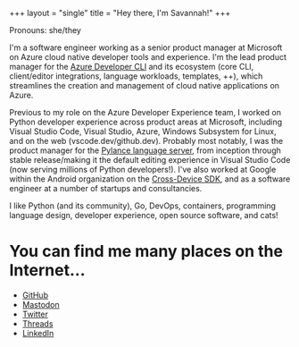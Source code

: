 +++
layout = "single"
title = "Hey there, I'm Savannah!"
+++

Pronouns: she/they

I'm a software engineer working as a senior product manager at Microsoft on Azure cloud native developer tools and experience. I'm the lead product manager for the [Azure Developer CLI](https://github.com/azure/azure-dev) and its ecosystem (core CLI, client/editor integrations, language workloads, templates, ++), which streamlines the creation and management of cloud native applications on Azure.

Previous to my role on the Azure Developer Experience team, I worked on Python developer experience across product areas at Microsoft, including Visual Studio Code, Visual Studio, Azure, Windows Subsystem for Linux, and on the web (vscode.dev/github.dev). Probably most notably, I was the product manager for the [Pylance language server](https://marketplace.visualstudio.com/items?itemName=ms-python.vscode-pylance), from inception through stable release/making it the default editing experience in Visual Studio Code (now serving millions of Python developers!). I've also worked at Google within the Android organization on the [Cross-Device SDK](https://developer.android.com/guide/topics/connectivity/cross-device-sdk/overview), and as a software engineer at a number of startups and consultancies.

I like Python (and its community), Go, DevOps, containers, programming language design, developer experience, open source software, and cats!

# You can find me many places on the Internet...
- [GitHub](https://github.com/savannahostrowski)
- [Mastodon](https://fosstodon.org/@savannah)
- [Twitter](https://twitter.com/savostrowski)
- [Threads](https://www.threads.net/@savannahostrowski)
- [LinkedIn](https://www.linkedin.com/in/savannahostrowski/)